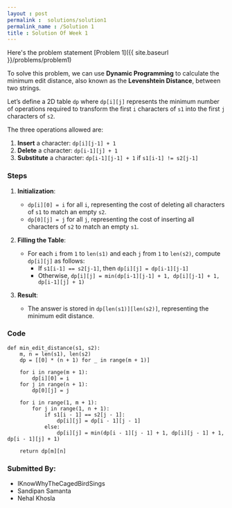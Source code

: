 ```yaml
---
layout : post
permalink :  solutions/solution1
permalink_name : /Solution 1
title : Solution Of Week 1
---
```


Here's the problem statement [Problem 1]({{ site.baseurl }}/problems/problem1)

To solve this problem, we can use **Dynamic Programming** to calculate the minimum edit distance, also known as the **Levenshtein Distance**, between two strings.

Let’s define a 2D table `dp` where `dp[i][j]` represents the minimum number of operations required to transform the first `i` characters of `s1` into the first `j` characters of `s2`.

The three operations allowed are:
1. **Insert** a character: `dp[i][j-1] + 1`
2. **Delete** a character: `dp[i-1][j] + 1`
3. **Substitute** a character: `dp[i-1][j-1] + 1` if `s1[i-1] != s2[j-1]`

### Steps

1. **Initialization**:
   - `dp[i][0] = i` for all `i`, representing the cost of deleting all characters of `s1` to match an empty `s2`.
   - `dp[0][j] = j` for all `j`, representing the cost of inserting all characters of `s2` to match an empty `s1`.

2. **Filling the Table**:
   - For each `i` from `1` to `len(s1)` and each `j` from `1` to `len(s2)`, compute `dp[i][j]` as follows:
     - If `s1[i-1] == s2[j-1]`, then `dp[i][j] = dp[i-1][j-1]`
     - Otherwise, `dp[i][j] = min(dp[i-1][j-1] + 1, dp[i][j-1] + 1, dp[i-1][j] + 1)`

3. **Result**:
   - The answer is stored in `dp[len(s1)][len(s2)]`, representing the minimum edit distance.

### Code

```
def min_edit_distance(s1, s2):
    m, n = len(s1), len(s2)
    dp = [[0] * (n + 1) for _ in range(m + 1)]
    
    for i in range(m + 1):
        dp[i][0] = i
    for j in range(n + 1):
        dp[0][j] = j

    for i in range(1, m + 1):
        for j in range(1, n + 1):
            if s1[i - 1] == s2[j - 1]:
                dp[i][j] = dp[i - 1][j - 1]
            else:
                dp[i][j] = min(dp[i - 1][j - 1] + 1, dp[i][j - 1] + 1, dp[i - 1][j] + 1)
    
    return dp[m][n]
```

### Submitted By: 
- IKnowWhyTheCagedBirdSings
- Sandipan Samanta
- Nehal Khosla
